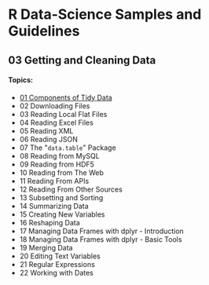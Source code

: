 # R Data-Science Samples and Guidelines
## 03 Getting and Cleaning Data
#### Topics:

- [01 Components of Tidy Data](01-components-of-tidy-data/README.md)
- 02 Downloading Files
- 03 Reading Local Flat Files
- 04 Reading Excel Files
- 05 Reading XML
- 06 Reading JSON
- 07 The "`data.table`" Package
- 08 Reading from MySQL
- 09 Reading from HDF5
- 10 Reading from The Web
- 11 Reading From APIs
- 12 Reading From Other Sources
- 13 Subsetting and Sorting
- 14 Summarizing Data
- 15 Creating New Variables
- 16 Reshaping Data
- 17 Managing Data Frames with dplyr - Introduction
- 18 Managing Data Frames with dplyr - Basic Tools
- 19 Merging Data
- 20 Editing Text Variables
- 21 Regular Expressions
- 22 Working with Dates

